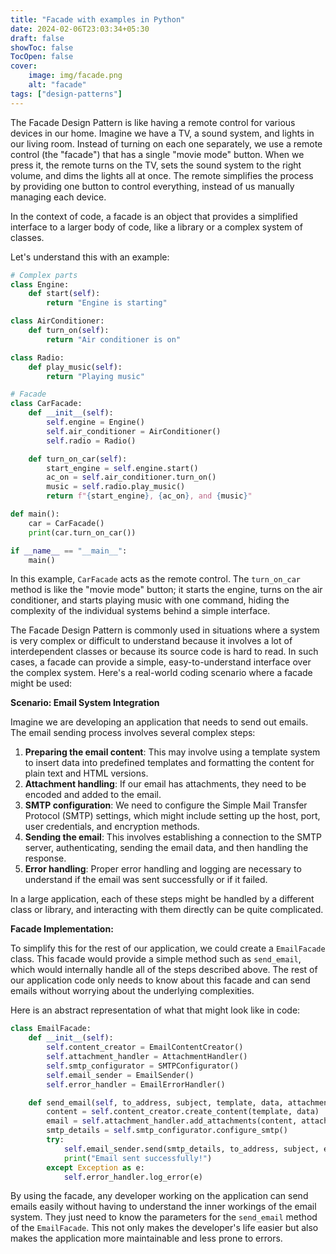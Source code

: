 ```yaml
---
title: "Facade with examples in Python"
date: 2024-02-06T23:03:34+05:30
draft: false
showToc: false
TocOpen: false
cover:
    image: img/facade.png
    alt: "facade"
tags: ["design-patterns"]
---
```


The Facade Design Pattern is like having a remote control for various devices in our home. Imagine we have a TV, a sound system, and lights in our living room. Instead of turning on each one separately, we use a remote control (the "facade") that has a single "movie mode" button. When we press it, the remote turns on the TV, sets the sound system to the right volume, and dims the lights all at once. The remote simplifies the process by providing one button to control everything, instead of us manually managing each device.

In the context of code, a facade is an object that provides a simplified interface to a larger body of code, like a library or a complex system of classes.

Let's understand this with an example:
```python
# Complex parts
class Engine:
    def start(self):
        return "Engine is starting"

class AirConditioner:
    def turn_on(self):
        return "Air conditioner is on"

class Radio:
    def play_music(self):
        return "Playing music"

# Facade
class CarFacade:
    def __init__(self):
        self.engine = Engine()
        self.air_conditioner = AirConditioner()
        self.radio = Radio()

    def turn_on_car(self):
        start_engine = self.engine.start()
        ac_on = self.air_conditioner.turn_on()
        music = self.radio.play_music()
        return f"{start_engine}, {ac_on}, and {music}"

def main():
    car = CarFacade()
    print(car.turn_on_car())

if __name__ == "__main__":
    main()
```

In this example, `CarFacade` acts as the remote control. The `turn_on_car` method is like the "movie mode" button; it starts the engine, turns on the air conditioner, and starts playing music with one command, hiding the complexity of the individual systems behind a simple interface.

The Facade Design Pattern is commonly used in situations where a system is very complex or difficult to understand because it involves a lot of interdependent classes or because its source code is hard to read. In such cases, a facade can provide a simple, easy-to-understand interface over the complex system. Here's a real-world coding scenario where a facade might be used:

**Scenario: Email System Integration**

Imagine we are developing an application that needs to send out emails. The email sending process involves several complex steps:

1. **Preparing the email content**: This may involve using a template system to insert data into predefined templates and formatting the content for plain text and HTML versions.
2. **Attachment handling**: If our email has attachments, they need to be encoded and added to the email.
3. **SMTP configuration**: We need to configure the Simple Mail Transfer Protocol (SMTP) settings, which might include setting up the host, port, user credentials, and encryption methods.
4. **Sending the email**: This involves establishing a connection to the SMTP server, authenticating, sending the email data, and then handling the response.
5. **Error handling**: Proper error handling and logging are necessary to understand if the email was sent successfully or if it failed.

In a large application, each of these steps might be handled by a different class or library, and interacting with them directly can be quite complicated.

**Facade Implementation:**

To simplify this for the rest of our application, we could create a `EmailFacade` class. This facade would provide a simple method such as `send_email`, which would internally handle all of the steps described above. The rest of our application code only needs to know about this facade and can send emails without worrying about the underlying complexities.

Here is an abstract representation of what that might look like in code:

```python
class EmailFacade:
    def __init__(self):
        self.content_creator = EmailContentCreator()
        self.attachment_handler = AttachmentHandler()
        self.smtp_configurator = SMTPConfigurator()
        self.email_sender = EmailSender()
        self.error_handler = EmailErrorHandler()

    def send_email(self, to_address, subject, template, data, attachments=None):
        content = self.content_creator.create_content(template, data)
        email = self.attachment_handler.add_attachments(content, attachments)
        smtp_details = self.smtp_configurator.configure_smtp()
        try:
            self.email_sender.send(smtp_details, to_address, subject, email)
            print("Email sent successfully!")
        except Exception as e:
            self.error_handler.log_error(e)
```

By using the facade, any developer working on the application can send emails easily without having to understand the inner workings of the email system. They just need to know the parameters for the `send_email` method of the `EmailFacade`. This not only makes the developer's life easier but also makes the application more maintainable and less prone to errors.
